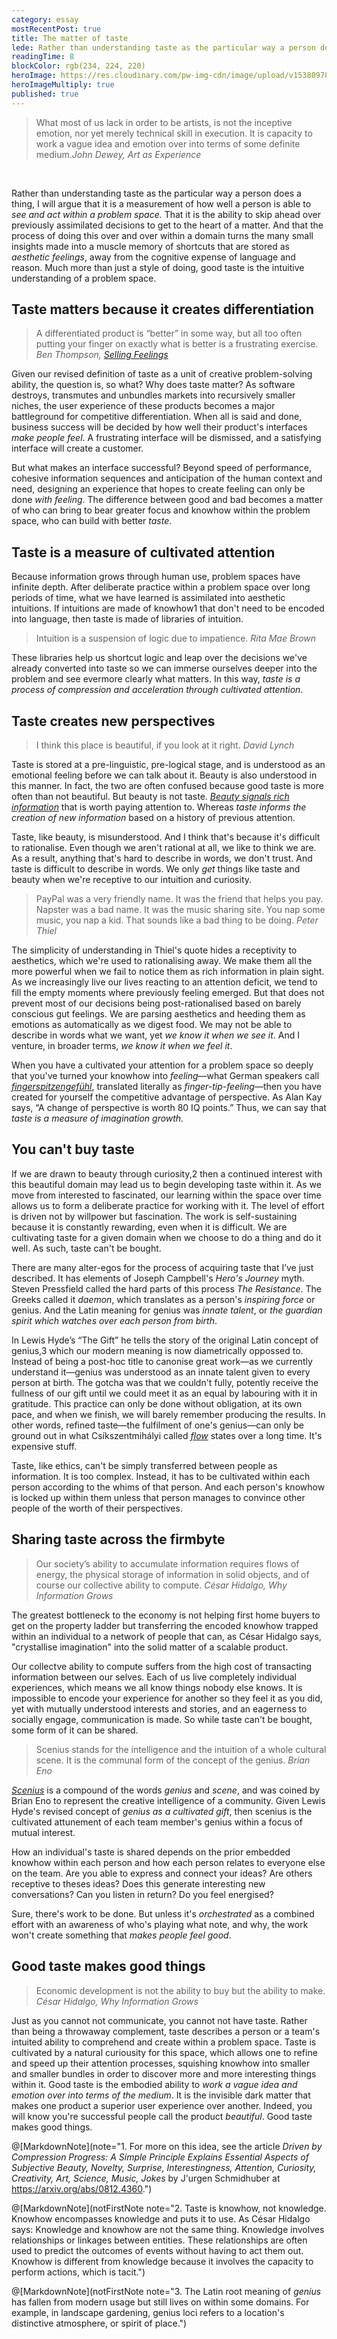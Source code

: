 ```yaml
---
category: essay
mostRecentPost: true
title: The matter of taste
lede: Rather than understanding taste as the particular way a person does a thing, I will argue that it is a measurement of how well a person is able to see and act within a problem space. When business hinges on the user experience and how products make people feel, success or failure is often a matter of taste.
readingTime: 8
blockColor: rgb(234, 224, 220)
heroImage: https://res.cloudinary.com/pw-img-cdn/image/upload/v1538097848/post-taste-lynch_hutebj.jpg
heroImageMultiply: true
published: true
---
```


<blockquote><p class="c-text-light">What most of us lack in order to be artists, is not the inceptive emotion, nor yet merely technical skill in execution. It is capacity to work a vague idea and emotion over into terms of some definite medium.<em>John Dewey, Art as Experience</em></p></blockquote>

<br>

Rather than understanding taste as the particular way a person does a thing, I will argue that it is a measurement of how well a person is able to _see and act within a problem space._ That it is the ability to skip ahead over previously assimilated decisions to get to the heart of a matter. And that the process of doing this over and over within a domain turns the many small insights made into a muscle memory of shortcuts that are stored as _aesthetic feelings_, away from the cognitive expense of language and reason. Much more than just a style of doing, good taste is the intuitive understanding of a problem space.

## Taste matters because it creates differentiation

> A differentiated product is “better” in some way, but all too often putting your finger on exactly what is better is a frustrating exercise. _Ben Thompson, [Selling Feelings](https://stratechery.com/2015/selling-feelings/)_

Given our revised definition of taste as a unit of creative problem-solving ability, the question is, so what? Why does taste matter? As software destroys, transmutes and unbundles markets into recursively smaller niches, the user experience of these products becomes a major battleground for competitive differentiation. When all is said and done, business success will be decided by how well their product's interfaces _make people feel_. A frustrating interface will be dismissed, and a satisfying interface will create a customer.

But what makes an interface successful? Beyond speed of performance, cohesive information sequences and anticipation of the human context and need, designing an experience that hopes to create feeling can only be done _with feeling_. The difference between good and bad becomes a matter of who can bring to bear greater focus and knowhow within the problem space, who can build with better _taste_.

<!-- These fine-grained attention to the problem   -->

## Taste is a measure of cultivated attention

Because information grows through human use, problem spaces have infinite depth. After deliberate practice within a problem space over long periods of time, what we have learned is assimilated into aesthetic intuitions. If intuitions are made of knowhow<span class="Footnote-marker">1</span> that don't need to be encoded into language, then taste is made of libraries of intuition.

> Intuition is a suspension of logic due to impatience. _Rita Mae Brown_

These libraries help us shortcut logic and leap over the decisions we've already converted into taste so we can immerse ourselves deeper into the problem and see evermore clearly what matters. In this way, _taste is a process of compression and acceleration through cultivated attention_.

## Taste creates new perspectives

> I think this place is beautiful, if you look at it right. _David Lynch_

Taste is stored at a pre-linguistic, pre-logical stage, and is understood as an emotional feeling before we can talk about it. Beauty is also understood in this manner. In fact, the two are often confused because good taste is more often than not beautiful. But beauty is not taste. [_Beauty signals rich information_](https://callumflack.design/blog/the-instantaneous-language-of-beauty) that is worth paying attention to. Whereas _taste informs the creation of new information_ based on a history of previous attention.

<!-- If curiosity is the driver for learning, then taste is the intangible measure of learning within a problem space. -->

<!-- > This drive maximizes interestingness, the first derivative of subjective beauty or compressibility, that is, the steepness of the learning curve. -->

Taste, like beauty, is misunderstood. And I think that's because it's difficult to rationalise. Even though we aren't rational at all, we like to think we are. As a result, anything that's hard to describe in words, we don't trust. And taste is difficult to describe in words. We only _get_ things like taste and beauty when we're receptive to our intuition and curiosity.

> PayPal was a very friendly name. It was the friend that helps you pay. Napster was a bad name. It was the music sharing site. You nap some music, you nap a kid. That sounds like a bad thing to be doing. _Peter Thiel_

The simplicity of understanding in Thiel's quote hides a receptivity to aesthetics, which we're used to rationalising away. We make them all the more powerful when we fail to notice them as rich information in plain sight. As we increasingly live our lives reacting to an attention deficit, we tend to fill the empty moments where previously feeling emerged. But that does not prevent most of our decisions being post-rationalised based on barely conscious gut feelings. We are parsing aesthetics and heeding them as emotions as automatically as we digest food. We may not be able to describe in words what we want, yet _we know it when we see it_. And I venture, in broader terms, _we know it when we feel it_.

<!-- Taste is a kind of dark matter that can only be discerned by careful observation of the choices of a person, business or product within a domain which the observer has some understanding. We can only detect it by looking at how it effects people. We will notice references to taste as emotive, airy phrases such as "I don't know why but I think this is the one" or "I can't put my finger on it, but there's something that's not right about it". We may not be able to describe in words what we want, but immediately _we know it when we see it_. And I venture, in broader terms, _we know it when we feel it_. -->

When you have a cultivated your attention for a problem space so deeply that you've turned your knowhow into _feeling_—what German speakers call [_fingerspitzengefühl_](https://en.wikipedia.org/wiki/Fingerspitzengef%C3%BChl), translated literally as _finger-tip-feeling_—then you have created for yourself the competitive advantage of perspective. As Alan Kay says, “A change of perspective is worth 80 IQ points.” Thus, we can say that _taste is a measure of imagination growth._

## You can't buy taste

If we are drawn to beauty through curiosity,<span class="Footnote-marker">2</span> then a continued interest with this beautiful domain may lead us to begin developing taste within it. As we move from interested to fascinated, our learning within the space over time allows us to form a deliberate practice for working with it. The level of effort is driven not by willpower but fascination. The work is self-sustaining because it is constantly rewarding, even when it is difficult. We are cultivating taste for a given domain when we choose to do a thing and do it well. As such, taste can't be bought.

<!-- If finding something interesting is the first derivative of beauty,<span class="Footnote-marker">2</span> then taste is the process of cultivating attention within a domain that one finds interesting. Thus, taste starts growing only by being interested, and it can only be cultivated through deliberate practise over time. The level of effort is driven not by willpower but fascination. The effort is self-sustaining because it is constantly rewarding, even when it is difficult. We are cultivating taste for a given domain when we choose to do a thing and do it well. As such, taste can't be bought. -->

There are many alter-egos for the process of acquiring taste that I’ve just described. It has elements of Joseph Campbell's _Hero's Journey_ myth. Steven Pressfield called the hard parts of this process _The Resistance_. The Greeks called it _daemon_, which translates as a person's _inspiring force_ or genius. And the Latin meaning for genius was _innate talent_, or _the guardian spirit which watches over each person from birth_.

In Lewis Hyde’s “The Gift” he tells the story of the original Latin concept of genius,<span class="Footnote-marker">3</span> which our modern meaning is now diametrically oppossed to. Instead of being a post-hoc title to canonise great work—as we currently understand it—genius was understood as an innate talent given to every person at birth. The gotcha was that we couldn't fully, potently receive the fullness of our gift until we could meet it as an equal by labouring with it in gratitude. This practice can only be done without obligation, at its own pace, and when we finish, we will barely remember producing the results. In other words, refined taste—the fulfilment of one's genius—can only be ground out in what Csíkszentmihályi called [_flow_](<https://en.wikipedia.org/wiki/Flow_(psychology)>) states over a long time. It's expensive stuff.

<!-- To summarise, the work of cultivating taste is triggered by noticing beauty, and is then fueled by continued interest, curiosity and fascination, which readily takes us into flow states as we attempt to create something. This creative act is something we're naturally drawn to do, we can't force it, even if it’s difficult. And we can't realise our potential unless we go through this process over and over again.  -->

Taste, like ethics, can't be simply transferred between people as information. It is too complex. Instead, it has to be cultivated within each person according to the whims of that person. And each person's knowhow is locked up within them unless that person manages to convince other people of the worth of their perspectives.

<!-- Not only is taste a kind of underrated dark matter but  -->

## Sharing taste across the firmbyte

> Our society’s ability to accumulate information requires flows of energy, the physical storage of information in solid objects, and of course our collective ability to compute. _César Hidalgo, Why Information Grows_

The greatest bottleneck to the economy is not helping first home buyers to get on the property ladder but transferring the encoded knowhow trapped within an individual to a network of people that can, as César Hidalgo says, "crystallise imagination" into the solid matter of a scalable product.

Our collectve ability to compute suffers from the high cost of transacting information between our selves. Each of us live completely individual experiences, which means we all know things nobody else knows. It is impossible to encode your experience for another so they feel it as you did, yet with mutually understood interests and stories, and an eagerness to socially engage, communication is made. So while taste can't be bought, some form of it can be shared.

> Scenius stands for the intelligence and the intuition of a whole cultural scene. It is the communal form of the concept of the genius. _Brian Eno_

[_Scenius_](https://austinkleon.com/2017/05/12/scenius/) is a compound of the words _genius_ and _scene_, and was coined by Brian Eno to represent the creative intelligence of a community. Given Lewis Hyde's revised concept of _genius as a cultivated gift_, then scenius is the cultivated attunement of each team member's genius within a focus of mutual interest.

How an individual's taste is shared depends on the prior embedded knowhow within each person and how each person relates to everyone else on the team. Are you able to express and connect your ideas? Are others receptive to theses ideas? Does this generate interesting new conversations? Can you listen in return? Do you feel energised?

Sure, there's work to be done. But unless it's _orchestrated_ as a combined effort with an awareness of who's playing what note, and why, the work won't create something that _makes people feel good_.

## Good taste makes good things

> Economic development is not the ability to buy but the ability to make. _César Hidalgo, Why Information Grows_

Just as you cannot not communicate, you cannot not have taste. Rather than being a throwaway complement, taste describes a person or a team's intuited ability to comprehend and create within a problem space. Taste is cultivated by a natural curiousity for this space, which allows one to refine and speed up their attention processes, squishing knowhow into smaller and smaller bundles in order to discover more and more interesting things within it. Good taste is the embodied ability to _work a vague idea and emotion over into terms of the medium_. It is the invisible dark matter that makes one product a superior user experience over another. Indeed, you will know you're successful people call the product _beautiful_. Good taste makes good things.

<!-- when the intuitive feelings use to create are receieved with feeling by the people who use the product. -->

<!-- people call the product _beautiful_. Good taste makes good things. -->

<!-- Taste is what enables you to make the complex simple, and the simple unique.  -->

<!-- > Remarkability lies in seamless edges. -->

@[MarkdownNote](note="1. For more on this idea, see the article <em>Driven by Compression Progress: A Simple Principle Explains Essential Aspects of Subjective Beauty, Novelty, Surprise, Interestingness, Attention, Curiosity, Creativity, Art, Science, Music, Jokes</em> by J'urgen Schmidhuber at https://arxiv.org/abs/0812.4360.")

@[MarkdownNote](notFirstNote note="2. Taste is knowhow, not knowledge. Knowhow encompasses knowledge and puts it to use. As César Hidalgo says: Knowledge and knowhow are not the same thing. Knowledge involves relationships or linkages between entities. These relationships are often used to predict the outcomes of events without having to act them out. Knowhow is different from knowledge because it involves the capacity to perform actions, which is tacit.")

@[MarkdownNote](notFirstNote note="3. The Latin root meaning of <em>genius</em> has fallen from modern usage but still lives on within some domains. For example, in landscape gardening, genius loci refers to a location's distinctive atmosphere, or spirit of place.")
